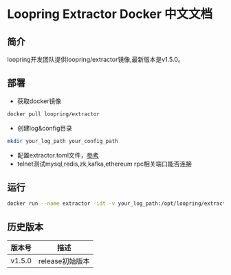 # Loopring Extractor Docker 中文文档

## 简介
loopring开发团队提供loopring/extractor镜像,最新版本是v1.5.0。<br>

## 部署
* 获取docker镜像
```bash
docker pull loopring/extractor
```
* 创建log&config目录
```bash
mkdir your_log_path your_config_path
```
* 配置extractor.toml文件，[参考](https://loopring.github.io/extractor/EXTRACTOR_DOCUMENT_CN)
* telnet测试mysql,redis,zk,kafka,ethereum rpc相关端口能否连接

## 运行
```bash
docker run --name extractor -idt -v your_log_path:/opt/loopring/extractor/log -v your_config_path:/opt/loopring/extractor/config loopring/extractor:latest --config=/opt/loopring/extractor/config/extractor.toml /bin/bash
```

## 历史版本
| 版本号         | 描述         |
|---------------|--------------|
|v1.5.0|release初始版本|